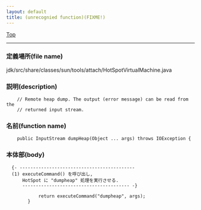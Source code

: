 ```yaml
---
layout: default
title: (unrecognied function)(FIXME!)
---
```

[Top](../index.html)

--- 
### 定義場所(file name)
jdk/src/share/classes/sun/tools/attach/HotSpotVirtualMachine.java
### 説明(description)

```
    // Remote heap dump. The output (error message) can be read from the
    // returned input stream.
```

### 名前(function name)
```
    public InputStream dumpHeap(Object ... args) throws IOException {
```

### 本体部(body)
```
  {- -------------------------------------------
  (1) executeCommand() を呼び出し, 
      HotSpot に "dumpheap" 処理を実行させる.
      ---------------------------------------- -}

	        return executeCommand("dumpheap", args);
	    }
	
```


